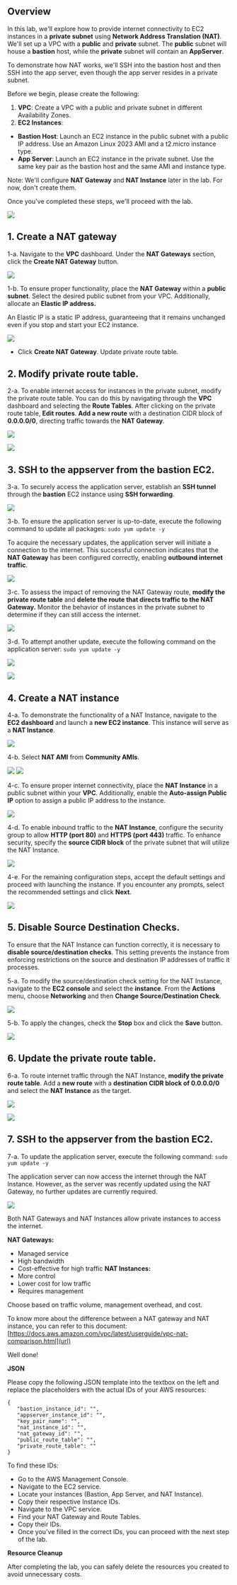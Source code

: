 ## Overview

In this lab, we'll explore how to provide internet connectivity to EC2 instances in a **private subnet** using **Network Address Translation (NAT)**. We'll set up a VPC with a **public** and **private** subnet. The **public** subnet will house a **bastion** host, while the **private** subnet will contain an **AppServer**.

To demonstrate how NAT works, we'll SSH into the bastion host and then SSH into the app server, even though the app server resides in a private subnet.

Before we begin, please create the following:

1. **VPC**: Create a VPC with a public and private subnet in different Availability Zones.
2. **EC2 Instances**:
- **Bastion Host**: Launch an EC2 instance in the public subnet with a public IP address. Use an Amazon Linux 2023 AMI and a t2.micro instance type.
- **App Server**: Launch an EC2 instance in the private subnet. Use the same key pair as the bastion host and the same AMI and instance type.

Note: We'll configure **NAT Gateway** and **NAT Instance** later in the lab. For now, don't create them.

Once you've completed these steps, we'll proceed with the lab.

![](https://sb-next-prod-image-bucket.s3.ap-southeast-1.amazonaws.com/public/CAMP/Session1/Lab3/image3-1.png)

## 1. Create a NAT gateway
1-a. Navigate to the **VPC** dashboard. Under the **NAT Gateways** section, click the **Create NAT Gateway** button.

![](https://sb-next-prod-image-bucket.s3.ap-southeast-1.amazonaws.com/public/CAMP/Labs2025/Session1/Lab3/image-1.png)

1-b. To ensure proper functionality, place the **NAT Gateway** within a **public subnet**. Select the desired public subnet from your VPC. Additionally, allocate an **Elastic IP address.**

An Elastic IP is a static IP address, guaranteeing that it remains unchanged even if you stop and start your EC2 instance.

![](https://sb-next-prod-image-bucket.s3.ap-southeast-1.amazonaws.com/public/CAMP/Labs2025/Session1/Lab3/image-2.png)

- Click **Create NAT Gateway**. Update private route table.

## 2. Modify private route table. 

2-a. To enable internet access for instances in the private subnet, modify the private route table. You can do this by navigating through the **VPC** dashboard and selecting the **Route Tables**. After clicking on the private route table, **Edit routes**. **Add a new route** with a destination CIDR block of **0.0.0.0/0**, directing traffic towards the **NAT Gateway**.

![](https://sb-next-prod-image-bucket.s3.ap-southeast-1.amazonaws.com/public/CAMP/Labs2025/Session1/Lab3/image-3.png)

![](https://sb-next-prod-image-bucket.s3.ap-southeast-1.amazonaws.com/public/CAMP/Labs2025/Session1/Lab3/image-4.png)

## 3. SSH to the appserver from the bastion EC2.

3-a. To securely access the application server, establish an **SSH tunnel** through the **bastion** EC2 instance using **SSH forwarding**.

![](https://sb-next-prod-image-bucket.s3.ap-southeast-1.amazonaws.com/public/CAMP/Labs2025/Session1/Lab3/image-5.png)

3-b. To ensure the application server is up-to-date, execute the following command to update all packages: 
 `sudo yum update -y`

To acquire the necessary updates, the application server will initiate a connection to the internet. This successful connection indicates that the **NAT Gateway** has been configured correctly, enabling **outbound internet traffic**.

![](https://sb-next-prod-image-bucket.s3.ap-southeast-1.amazonaws.com/public/CAMP/Labs2025/Session1/Lab3/image-6.png)

3-c. To assess the impact of removing the NAT Gateway route, **modify the private route table** and **delete the route that directs traffic to the NAT Gateway.** Monitor the behavior of instances in the private subnet to determine if they can still access the internet.

![](https://sb-next-prod-image-bucket.s3.ap-southeast-1.amazonaws.com/public/CAMP/Labs2025/Session1/Lab3/image-7.png)

3-d. To attempt another update, execute the following command on the application server:  `sudo yum update -y`

![](https://sb-next-prod-image-bucket.s3.ap-southeast-1.amazonaws.com/public/CAMP/Labs2025/Session1/Lab3/image-8.png)

![](https://sb-next-prod-image-bucket.s3.ap-southeast-1.amazonaws.com/public/CAMP/Labs2025/Session1/Lab3/image-9.png)

## 4. Create a NAT instance

4-a. To demonstrate the functionality of a NAT Instance, navigate to the **EC2 dashboard** and launch a **new EC2 instance**. This instance will serve as a **NAT Instance**.

![](https://sb-next-prod-image-bucket.s3.ap-southeast-1.amazonaws.com/public/CAMP/Labs2025/Session1/Lab3/image-10.png)

4-b. Select **NAT AMI** from **Community AMIs**.

![](https://sb-next-prod-image-bucket.s3.ap-southeast-1.amazonaws.com/public/CAMP/Labs2025/Session1/Lab3/image-11.png)
![](https://sb-next-prod-image-bucket.s3.ap-southeast-1.amazonaws.com/public/CAMP/Labs2025/Session1/Lab3/image-12.png)

4-c. To ensure proper internet connectivity, place the **NAT Instance** in a public subnet within your **VPC**. Additionally, enable the **Auto-assign Public IP** option to assign a public IP address to the instance.

![](https://sb-next-prod-image-bucket.s3.ap-southeast-1.amazonaws.com/public/CAMP/Labs2025/Session1/Lab3/image-13.png)

4-d. To enable inbound traffic to the **NAT Instance**, configure the security group to allow **HTTP (port 80)** and **HTTPS (port 443)** traffic. To enhance security, specify the **source CIDR block** of the private subnet that will utilize the NAT Instance.

![](https://sb-next-prod-image-bucket.s3.ap-southeast-1.amazonaws.com/public/CAMP/Labs2025/Session1/Lab3/image-14.png)

4-e. For the remaining configuration steps, accept the default settings and proceed with launching the instance. If you encounter any prompts, select the recommended settings and click **Next**.

![](https://sb-next-prod-image-bucket.s3.ap-southeast-1.amazonaws.com/public/CAMP/Labs2025/Session1/Lab3/image-15.png)

## 5. Disable Source Destination Checks.

To ensure that the NAT Instance can function correctly, it is necessary to **disable source/destination checks**. This setting prevents the instance from enforcing restrictions on the source and destination IP addresses of traffic it processes.

5-a. To modify the source/destination check setting for the NAT Instance, navigate to the **EC2 console** and select the **instance**. From the **Actions** menu, choose **Networking** and then **Change Source/Destination Check**.

![](https://sb-next-prod-image-bucket.s3.ap-southeast-1.amazonaws.com/public/CAMP/Labs2025/Session1/Lab3/image-16.png)

5-b. To apply the changes, check the **Stop** box and click the **Save** button.

![](https://sb-next-prod-image-bucket.s3.ap-southeast-1.amazonaws.com/public/CAMP/Labs2025/Session1/Lab3/image-17.png)

## 6. Update the private route table.

6-a. To route internet traffic through the NAT Instance, **modify the private route table**. Add a **new route** with a **destination CIDR block of 0.0.0.0/0** and select the **NAT Instance** as the target.

![](https://sb-next-prod-image-bucket.s3.ap-southeast-1.amazonaws.com/public/CAMP/Labs2025/Session1/Lab3/image-18.png)

![](https://sb-next-prod-image-bucket.s3.ap-southeast-1.amazonaws.com/public/CAMP/Labs2025/Session1/Lab3/image-19.png)


## 7. SSH to the appserver from the bastion EC2.

7-a. To update the application server, execute the following command: 
`sudo yum update -y`

The application server can now access the internet through the NAT Instance. However, as the server was recently updated using the NAT Gateway, no further updates are currently required.

![](https://sb-next-prod-image-bucket.s3.ap-southeast-1.amazonaws.com/public/CAMP/Labs2025/Session1/Lab3/image-20.png)

Both NAT Gateways and NAT Instances allow private instances to access the internet. 

**NAT Gateways:**
- Managed service
- High bandwidth
- Cost-effective for high traffic
**NAT Instances:**
- More control
- Lower cost for low traffic
- Requires management

Choose based on traffic volume, management overhead, and cost.

To know more about the difference between a NAT gateway and NAT instance, you can refer to this document: [https://docs.aws.amazon.com/vpc/latest/userguide/vpc-nat-comparison.html](url)


Well done!

**JSON**

Please copy the following JSON template into the textbox on the left and replace the placeholders with the actual IDs of your AWS resources:

```
{
   "bastion_instance_id": "",
   "appserver_instance_id": "",
   "key_pair_name": "",
   "nat_instance_id": "",
   "nat_gateway_id": "",
   "public_route_table": "",
   "private_route_table": ""
}
```

To find these IDs:
- Go to the AWS Management Console.
- Navigate to the EC2 service.
- Locate your instances (Bastion, App Server, and NAT Instance).
- Copy their respective Instance IDs.
- Navigate to the VPC service.
- Find your NAT Gateway and Route Tables.
- Copy their IDs.
- Once you've filled in the correct IDs, you can proceed with the next step of the lab.

**Resource Cleanup**

After completing the lab, you can safely delete the resources you created to avoid unnecessary costs.

